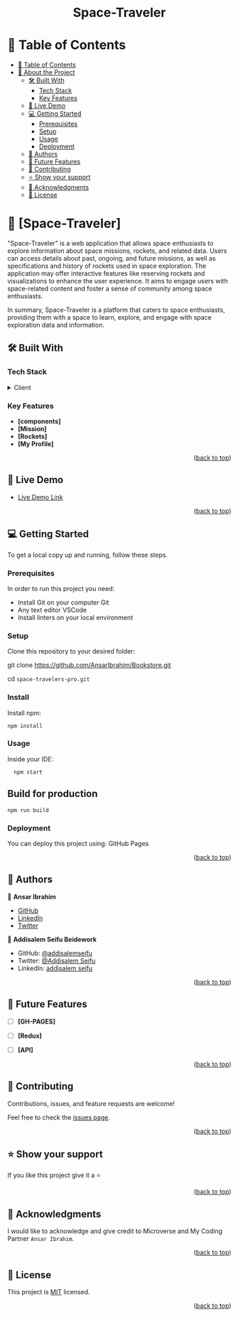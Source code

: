 
<a name="readme-top"></a>

<div align="center">
    <br/>

 # Space-Traveler

</div>

<!-- TABLE OF CONTENTS -->

# 📗 Table of Contents


- [📗 Table of Contents](#-table-of-contents)
- [📖 About the Project](#about-project)
  - [🛠 Built With ](#-built-with-)
    - [Tech Stack ](#tech-stack-)
    - [Key Features ](#key-features-)
  - [🚀 Live Demo ](#-live-demo-)
  - [💻 Getting Started ](#-getting-started-)
    - [Prerequisites](#prerequisites)
    - [Setup](#setup)
    - [Usage](#usage)
    - [Deployment ](#deployment-)
  - [👥 Authors ](#-authors-)
  - [🔭 Future Features ](#-future-features-)
  - [🤝 Contributing ](#-contributing-)
  - [⭐️ Show your support ](#️-show-your-support-)
  - [🙏 Acknowledgments ](#-acknowledgments-)
  - [📝 License ](#-license-)

<!-- PROJECT DESCRIPTION -->

# 📖 [Space-Traveler] <a name="about-project"></a>

"Space-Traveler" is a web application that allows space enthusiasts to explore information about space missions, rockets, and related data. Users can access details about past, ongoing, and future missions, as well as specifications and history of rockets used in space exploration. The application may offer interactive features like reserving rockets and visualizations to enhance the user experience. It aims to engage users with space-related content and foster a sense of community among space enthusiasts.

In summary, Space-Traveler is a platform that caters to space enthusiasts, providing them with a space to learn, explore, and engage with space exploration data and information.

## 🛠 Built With <a name="built-with"></a>

### Tech Stack <a name="tech-stack"></a>

<details>
  <summary>Client</summary>
  <ul>
    <li><a href="https://developer.mozilla.org/en-US/docs/Web/HTML">HTML</a></li>
    <li><a href="https://developer.mozilla.org/en-US/docs/Web/CSS">CSS</a></li>
    <li><a href="https://getbootstrap.com/">BOOTSTRAP</a></li>
    <li><a href="https://developer.mozilla.org/en-US/docs/Web/JavaScript">JavaScript</a></li>
    <li><a href="https://react.dev/">React</a></li>

  </ul>
</details>

<!-- Features -->

### Key Features <a name="key-features"></a>

- **[components]**
- **[Mission]**
- **[Rockets]**
- **[My Profile]**
<p align="right">(<a href="#readme-top">back to top</a>)</p>

<!-- LIVE DEMO -->

## 🚀 Live Demo <a name="live-demo"></a>

- [Live Demo Link](https://space-traverlers.onrender.com/)


<p align="right">(<a href="#readme-top">back to top</a>)</p>

<!-- GETTING STARTED -->

## 💻 Getting Started <a name="getting-started"></a>

To get a local copy up and running, follow these steps.

### Prerequisites

In order to run this project you need:

- Install Git on your computer Git
- Any text editor VSCode
- Install linters on your local environment

### Setup

Clone this repository to your desired folder:
<br>

git clone https://github.com/AnsarIbrahim/Bookstore.git
<br>

cd `space-travelers-pro.git`


### Install

Install npm: 
 ```
 npm install
```

### Usage

Inside your IDE:


```
  npm start
```

## Build for production

```
npm run build
```

### Deployment <a name="deployment"></a>

You can deploy this project using: GitHub Pages

<p align="right">(<a href="#readme-top">back to top</a>)</p>
<!-- AUTHORS -->

## 👥 Authors <a name="authors"></a>

👤 **Ansar Ibrahim**

- [GitHub](https://github.com/AnsarIbrahim)
- [LinkedIn](www.linkedin.com/in/ansar-ibrahim)
- [Twitter](https://twitter.com/ansaradheeb)


👤 **Addisalem Seifu Beidework**

- GitHub: [@addisalemseifu](https://github.com/githubhandle)
- Twitter: [@Addisalem Seifu](https://twitter.com/addisalems92518)
- LinkedIn: [addisalem seifu](https://www.linkedin.com/in/addisalemseifu/)


<p align="right">(<a href="#readme-top">back to top</a>)</p>

<!-- FUTURE FEATURES -->

## 🔭 Future Features <a name="future-features"></a>

- [ ] **[GH-PAGES]**
- [ ] **[Redux]**
- [ ] **[API]**


<p align="right">(<a href="#readme-top">back to top</a>)</p>

<!-- CONTRIBUTING -->

## 🤝 Contributing <a name="contributing"></a>

Contributions, issues, and feature requests are welcome!

Feel free to check the [issues page](https://github.com/AnsarIbrahim/Capstone-2/issues).

<p align="right">(<a href="#readme-top">back to top</a>)</p>

<!-- SUPPORT -->

## ⭐️ Show your support <a name="support"></a>

If you like this project give it a ⭐️

<p align="right">(<a href="#readme-top">back to top</a>)</p>

<!-- ACKNOWLEDGEMENTS -->

## 🙏 Acknowledgments <a name="acknowledgements"></a>

I would like to acknowledge and give credit to Microverse and My Coding Partner ```Ansar Ibrahim```.



<p align="right">(<a href="#readme-top">back to top</a>)</p>

<!-- LICENSE -->

## 📝 License <a name="license"></a>

This project is [MIT](./LICENSE) licensed.

<p align="right">(<a href="#readme-top">back to top</a>)</p>


